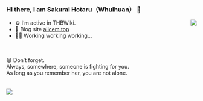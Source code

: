### Hi there, I am Sakurai Hotaru（Whuihuan） 👋

<img align="right" src="https://visitor-badge.glitch.me/badge?page_id=Whuihuan" />

- ⚙️ I’m active in THBWiki.
- 👋 Blog site [alicem.top](https://www.alicem.top/)
- 👴🏻 Working working working...

<br/>
<br/>
 😄 Don’t forget.<br>
Always, somewhere, someone is fighting for you.<br/>
As long as you remember her, you are not alone.<br/><br/>

 <br/>
 <a href="https://github.com/anuraghazra/github-readme-stats" title="Whuihuan's Github Stars">
  <img align="center" src="https://github-readme-stats.vercel.app/api?username=Whuihuan&count_private=true&hide=issues&line_height=24&hide_title=true" />
 </a>
